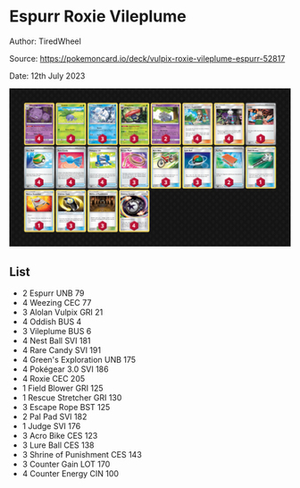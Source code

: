 # Espurr Roxie Vileplume

Author: TiredWheel

Source: <https://pokemoncard.io/deck/vulpix-roxie-vileplume-espurr-52817>

Date: 12th July 2023

![decklist](../../images/PAL/Espurr%20Roxie%20Vileplume/1-%20Espurr%20Roxie%20Vileplume.png)

## List

* 2 Espurr UNB 79
* 4 Weezing CEC 77
* 3 Alolan Vulpix GRI 21
* 4 Oddish BUS 4
* 3 Vileplume BUS 6
* 4 Nest Ball SVI 181
* 4 Rare Candy SVI 191
* 4 Green's Exploration UNB 175
* 4 Pokégear 3.0 SVI 186
* 4 Roxie CEC 205
* 1 Field Blower GRI 125
* 1 Rescue Stretcher GRI 130
* 3 Escape Rope BST 125
* 2 Pal Pad SVI 182
* 1 Judge SVI 176
* 3 Acro Bike CES 123
* 3 Lure Ball CES 138
* 3 Shrine of Punishment CES 143
* 3 Counter Gain LOT 170
* 4 Counter Energy CIN 100

